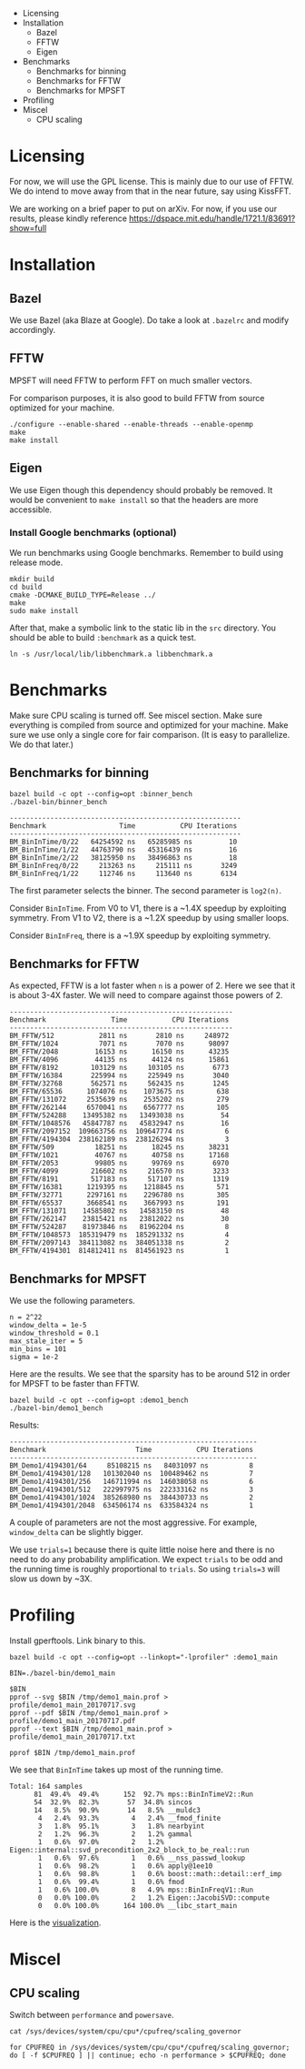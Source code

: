 <!-- MarkdownTOC -->

- Licensing
- Installation
  - Bazel
  - FFTW
  - Eigen
- Benchmarks
  - Benchmarks for binning
  - Benchmarks for FFTW
  - Benchmarks for MPSFT
- Profiling
- Miscel
  - CPU scaling

<!-- /MarkdownTOC -->

# Licensing

For now, we will use the GPL license. This is mainly due to our use of FFTW. We do intend to move away from that in the near future, say using KissFFT.

We are working on a brief paper to put on arXiv. For now, if you use our results, please kindly reference https://dspace.mit.edu/handle/1721.1/83691?show=full

# Installation

## Bazel

We use Bazel (aka Blaze at Google). Do take a look at `.bazelrc` and modify accordingly.

## FFTW

MPSFT will need FFTW to perform FFT on much smaller vectors.

For comparison purposes, it is also good to build FFTW from source optimized for your machine.

```shell
./configure --enable-shared --enable-threads --enable-openmp
make
make install
```

## Eigen

We use Eigen though this dependency should probably be removed. It would be convenient to `make install` so that the headers are more accessible.

### Install Google benchmarks (optional)

We run benchmarks using Google benchmarks. Remember to build using release mode.

```shell
mkdir build
cd build
cmake -DCMAKE_BUILD_TYPE=Release ../
make
sudo make install
```

After that, make a symbolic link to the static lib in the `src` directory. You should be able to build `:benchmark` as a quick test.

```shell
ln -s /usr/local/lib/libbenchmark.a libbenchmark.a
```

# Benchmarks

Make sure CPU scaling is turned off. See miscel section. Make sure everything is compiled from source and optimized for your machine. Make sure we use only a single core for fair comparison. (It is easy to parallelize. We do that later.)

## Benchmarks for binning

```shell
bazel build -c opt --config=opt :binner_bench
./bazel-bin/binner_bench
```

```
---------------------------------------------------------
Benchmark                  Time           CPU Iterations
---------------------------------------------------------
BM_BinInTime/0/22   64254592 ns   65285985 ns         10
BM_BinInTime/1/22   44763790 ns   45316439 ns         16
BM_BinInTime/2/22   38125950 ns   38496863 ns         18
BM_BinInFreq/0/22     213263 ns     215111 ns       3249
BM_BinInFreq/1/22     112746 ns     113640 ns       6134
```

The first parameter selects the binner. The second parameter is `log2(n)`.

Consider `BinInTime`. From V0 to V1, there is a ~1.4X speedup by exploiting symmetry. From V1 to V2, there is a ~1.2X speedup by using smaller loops.

Consider `BinInFreq`, there is a  ~1.9X speedup by exploiting symmetry.

## Benchmarks for FFTW

As expected, FFTW is a lot faster when `n` is a power of 2. Here we see that it is about 3-4X faster. We will need to compare against those powers of 2.

```
-------------------------------------------------------
Benchmark                Time           CPU Iterations
-------------------------------------------------------
BM_FFTW/512           2811 ns       2810 ns     248972
BM_FFTW/1024          7071 ns       7070 ns      98097
BM_FFTW/2048         16153 ns      16150 ns      43235
BM_FFTW/4096         44135 ns      44124 ns      15861
BM_FFTW/8192        103129 ns     103105 ns       6773
BM_FFTW/16384       225994 ns     225949 ns       3040
BM_FFTW/32768       562571 ns     562435 ns       1245
BM_FFTW/65536      1074076 ns    1073675 ns        638
BM_FFTW/131072     2535639 ns    2535202 ns        279
BM_FFTW/262144     6570041 ns    6567777 ns        105
BM_FFTW/524288    13495382 ns   13493038 ns         54
BM_FFTW/1048576   45847787 ns   45832947 ns         16
BM_FFTW/2097152  109663756 ns  109647774 ns          6
BM_FFTW/4194304  238162189 ns  238126294 ns          3
BM_FFTW/509          18251 ns      18245 ns      38231
BM_FFTW/1021         40767 ns      40758 ns      17168
BM_FFTW/2053         99805 ns      99769 ns       6970
BM_FFTW/4099        216602 ns     216570 ns       3233
BM_FFTW/8191        517183 ns     517107 ns       1319
BM_FFTW/16381      1219395 ns    1218845 ns        571
BM_FFTW/32771      2297161 ns    2296780 ns        305
BM_FFTW/65537      3668541 ns    3667993 ns        191
BM_FFTW/131071    14585802 ns   14583150 ns         48
BM_FFTW/262147    23815421 ns   23812022 ns         30
BM_FFTW/524287    81973846 ns   81962204 ns          8
BM_FFTW/1048573  185319479 ns  185291332 ns          4
BM_FFTW/2097143  384113082 ns  384051338 ns          2
BM_FFTW/4194301  814812411 ns  814561923 ns          1
```

## Benchmarks for MPSFT

We use the following parameters.

```
n = 2^22
window_delta = 1e-5
window_threshold = 0.1
max_stale_iter = 5
min_bins = 101
sigma = 1e-2
```

Here are the results. We see that the sparsity has to be around 512 in order for MPSFT to be faster than FFTW.

```shell
bazel build -c opt --config=opt :demo1_bench
./bazel-bin/demo1_bench
```

Results:

```
-------------------------------------------------------------
Benchmark                      Time           CPU Iterations
-------------------------------------------------------------
BM_Demo1/4194301/64     85108215 ns   84031097 ns          8
BM_Demo1/4194301/128   101302040 ns  100489462 ns          7
BM_Demo1/4194301/256   146711994 ns  146038058 ns          6
BM_Demo1/4194301/512   222997975 ns  222333162 ns          3
BM_Demo1/4194301/1024  385268980 ns  384430733 ns          2
BM_Demo1/4194301/2048  634506174 ns  633584324 ns          1
```

A couple of parameters are not the most aggressive. For example, `window_delta` can be slightly bigger.

We use `trials=1` because there is quite little noise here and there is no need to do any probability amplification. We expect `trials` to be odd and the running time is roughly proportional to `trials`. So using `trials=3` will slow us down by ~3X.

# Profiling

Install gperftools. Link binary to this.

```shell
bazel build -c opt --config=opt --linkopt="-lprofiler" :demo1_main

BIN=./bazel-bin/demo1_main

$BIN
pprof --svg $BIN /tmp/demo1_main.prof > profile/demo1_main_20170717.svg
pprof --pdf $BIN /tmp/demo1_main.prof > profile/demo1_main_20170717.pdf
pprof --text $BIN /tmp/demo1_main.prof > profile/demo1_main_20170717.txt

pprof $BIN /tmp/demo1_main.prof
```

We see that `BinInTime` takes up most of the running time.

```
Total: 164 samples
      81  49.4%  49.4%      152  92.7% mps::BinInTimeV2::Run
      54  32.9%  82.3%       57  34.8% sincos
      14   8.5%  90.9%       14   8.5% __muldc3
       4   2.4%  93.3%        4   2.4% __fmod_finite
       3   1.8%  95.1%        3   1.8% nearbyint
       2   1.2%  96.3%        2   1.2% gammal
       1   0.6%  97.0%        2   1.2% Eigen::internal::svd_precondition_2x2_block_to_be_real::run
       1   0.6%  97.6%        1   0.6% __nss_passwd_lookup
       1   0.6%  98.2%        1   0.6% apply@1ee10
       1   0.6%  98.8%        1   0.6% boost::math::detail::erf_imp
       1   0.6%  99.4%        1   0.6% fmod
       1   0.6% 100.0%        8   4.9% mps::BinInFreqV1::Run
       0   0.0% 100.0%        2   1.2% Eigen::JacobiSVD::compute
       0   0.0% 100.0%      164 100.0% __libc_start_main
```

Here is the [visualization](src/profile/demo1_main_20170717.pdf).

# Miscel

## CPU scaling

Switch between `performance` and `powersave`.

```shell
cat /sys/devices/system/cpu/cpu*/cpufreq/scaling_governor

for CPUFREQ in /sys/devices/system/cpu/cpu*/cpufreq/scaling_governor; do [ -f $CPUFREQ ] || continue; echo -n performance > $CPUFREQ; done
```